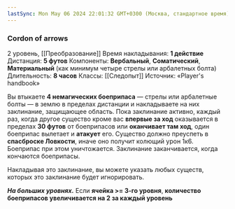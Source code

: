 ```yaml
---
lastSync: Mon May 06 2024 22:01:32 GMT+0300 (Москва, стандартное время)
---
```

### Cordon of arrows
2 уровень, [[Преобразование]]
Время накладывания: **1 действие**
Дистанция: **5 футов**
Компоненты: **Вербальный**, **Соматический**, **Материальный** (как минимум четыре стрелы или арбалетных болта)
Длительность: **8 часов**
Классы: [[Следопыт]]
Источник: «Player's handbook»

Вы втыкаете **4 немагических боеприпаса** — стрелы или арбалетные болты — в землю в пределах дистанции и накладываете на них заклинание, защищающее область. Пока заклинание активно, каждый раз, когда другое существо кроме вас **впервые за ход** оказывается в пределах **30 футов** от боеприпасов или **оканчивает там ход**, один боеприпас вылетает и **атакует** его. Существо должно преуспеть в **спасброске Ловкости**, иначе оно получит колющий урон 1к6. Боеприпас при этом уничтожается. Заклинание заканчивается, когда кончаются боеприпасы.

Накладывая это заклинание, вы можете указать любых существ, которых это заклинание будет игнорировать.

**_На больших уровнях._** Если **ячейка >= 3-го уровня**, **количество боеприпасов увеличивается на 2 за каждый уровень**